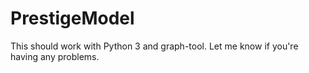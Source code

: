 # PrestigeModel

This should work with Python 3 and graph-tool. Let me know if you're having any problems.
